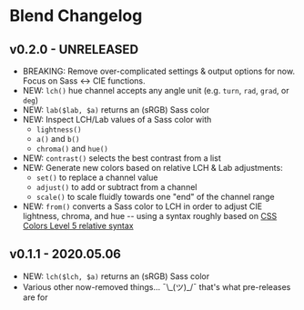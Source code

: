 # Blend Changelog

## v0.2.0 - UNRELEASED
- BREAKING: Remove over-complicated settings & output options for now.
  Focus on Sass <-> CIE functions.
- NEW: `lch()` hue channel accepts any angle unit
  (e.g. `turn`, `rad`, `grad`, or `deg`)
- NEW: `lab($lab, $a)` returns an (sRGB) Sass color
- NEW: Inspect LCH/Lab values of a Sass color with
  - `lightness()`
  - `a()` and `b()`
  - `chroma()` and `hue()`
- NEW: `contrast()` selects the best contrast from a list
- NEW: Generate new colors based on relative LCH & Lab adjustments:
  - `set()` to replace a channel value
  - `adjust()` to add or subtract from a channel
  - `scale()` to scale fluidly towards one "end" of the channel range
- NEW: `from()` converts a Sass color to LCH
  in order to adjust CIE lightness, chroma, and hue --
  using a syntax roughly based on
  [CSS Colors Level 5 relative syntax][relative]

[relative]: https://www.w3.org/TR/css-color-5/#relative-RGB

## v0.1.1 - 2020.05.06
- NEW: `lch($lch, $a)` returns an (sRGB) Sass color
- Various other now-removed things…
  ¯\\\_(ツ)_/¯ that's what pre-releases are for

